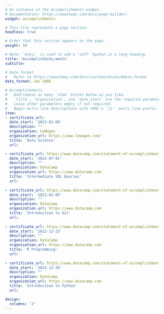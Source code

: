 ```yaml
---
# An instance of the Accomplishments widget.
# Documentation: https://wowchemy.com/docs/page-builder/
widget: accomplishments

# This file represents a page section.
headless: true

# Order that this section appears on the page.
weight: 50

# Note: `&shy;` is used to add a 'soft' hyphen in a long heading.
title: 'Accomplish&shy;ments'
subtitle:

# Date format
#   Refer to https://wowchemy.com/docs/customization/#date-format
date_format: Jan 2006

# Accomplishments.
#   Add/remove as many `item` blocks below as you like.
#   `title`, `organization`, and `date_start` are the required parameters.
#   Leave other parameters empty if not required.
#   Begin multi-line descriptions with YAML's `|2-` multi-line prefix.
item:
- certificate_url: 
  date_start: '2023-01-09'
  description: ""
  organization: LeWagon
  organization_url: https://www.lewagon.com/
  title: 'Data Science'
  url: 

- certificate_url: https://www.datacamp.com/statement-of-accomplishment/course/e900a6ed9b0087278a3bb6b31d96088f9014cba1
  date_start: '2022-07-01'
  description: ""
  organization: DataCamp
  organization_url: https://www.datacamp.com
  title: 'Intermediate SQL Queries'
  url: 
  
- certificate_url: https://www.datacamp.com/statement-of-accomplishment/course/fadf1d0f2cf6cb3a836c50f30e5653a80203a590
  date_start: '2022-01-05'
  description: ""
  organization: DataCamp
  organization_url: https://www.datacamp.com
  title: 'Introduction to Git'
  url: 
  
- certificate_url: https://www.datacamp.com/statement-of-accomplishment/track/30bc27dd12a72d6d1b740e6db51af37e88b4fe02
  date_start: '2022-12-23'
  description: ""
  organization: DataCamp
  organization_url: https://www.datacamp.com
  title: 'R Programming'
  url: 
  
- certificate_url: https://www.datacamp.com/statement-of-accomplishment/course/12782ff7b01eafa1f42e5686cca55d55ba04a126
  date_start: '2022-12-20'
  description: ""
  organization: DataCamp
  organization_url: https://www.datacamp.com
  title: 'Introduction to Python'
  url:

design:
  columns: '2' 
---
```

